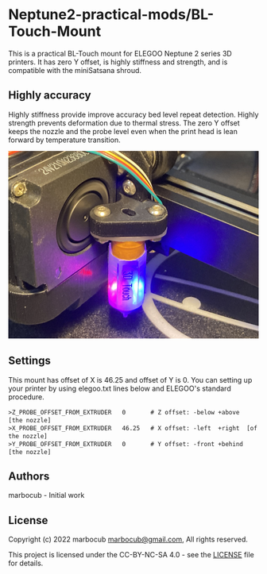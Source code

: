 # Neptune2-practical-mods/BL-Touch-Mount

This is a practical BL-Touch mount for ELEGOO Neptune 2 series 3D printers.
It has zero Y offset, is highly stiffness and strength, and is compatible with the miniSatsana shroud.

## Highly accuracy

Highly stiffness provide improve accuracy bed level repeat detection.
Highly strength prevents deformation due to thermal stress.
The zero Y offset keeps the nozzle and the probe level even when the print head is lean forward by temperature transition.

![Home](Images/image-001.jpg)

## Settings

This mount has offset of X is 46.25 and offset of Y is 0.
You can setting up your printer by using elegoo.txt lines below and ELEGOO's standard procedure.

    >Z_PROBE_OFFSET_FROM_EXTRUDER	0	    # Z offset: -below +above  [the nozzle]		
    >X_PROBE_OFFSET_FROM_EXTRUDER	46.25	# X offset: -left  +right  [of the nozzle]
    >Y_PROBE_OFFSET_FROM_EXTRUDER	0	    # Y offset: -front +behind [the nozzle]


## Authors

marbocub - Initial work

## License

Copyright (c) 2022 marbocub marbocub@gmail.com, All rights reserved.

This project is licensed under the CC-BY-NC-SA 4.0 - see the [LICENSE](../LICENSE) file for details.
